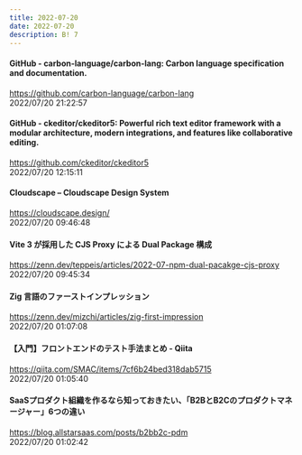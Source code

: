 ```yaml
---
title: 2022-07-20
date: 2022-07-20
description: B! 7
---
```


#### GitHub - carbon-language/carbon-lang: Carbon language specification and documentation.
https://github.com/carbon-language/carbon-lang<br>
2022/07/20 21:22:57<br>


#### GitHub - ckeditor/ckeditor5: Powerful rich text editor framework with a modular architecture, modern integrations, and features like collaborative editing.
https://github.com/ckeditor/ckeditor5<br>
2022/07/20 12:15:11<br>


#### Cloudscape – Cloudscape Design System
https://cloudscape.design/<br>
2022/07/20 09:46:48<br>


#### Vite 3 が採用した CJS Proxy による Dual Package 構成
https://zenn.dev/teppeis/articles/2022-07-npm-dual-pacakge-cjs-proxy<br>
2022/07/20 09:45:34<br>


#### Zig 言語のファーストインプレッション
https://zenn.dev/mizchi/articles/zig-first-impression<br>
2022/07/20 01:07:08<br>


#### 【入門】フロントエンドのテスト手法まとめ - Qiita
https://qiita.com/SMAC/items/7cf6b24bed318dab5715<br>
2022/07/20 01:05:40<br>


#### SaaSプロダクト組織を作るなら知っておきたい、「B2BとB2Cのプロダクトマネージャー」6つの違い
https://blog.allstarsaas.com/posts/b2bb2c-pdm<br>
2022/07/20 01:02:42<br>


